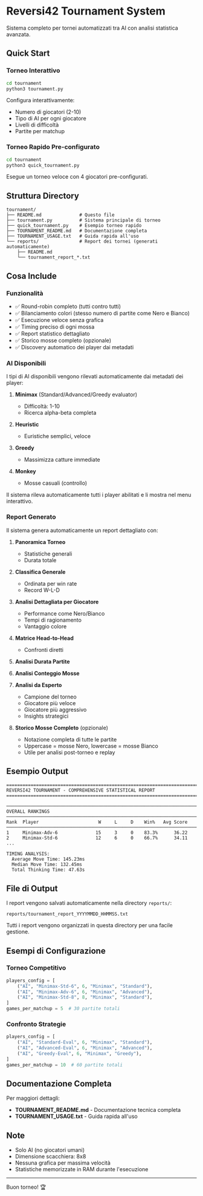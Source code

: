 # Reversi42 Tournament System

Sistema completo per tornei automatizzati tra AI con analisi statistica avanzata.

## Quick Start

### Torneo Interattivo

```bash
cd tournament
python3 tournament.py
```

Configura interattivamente:
- Numero di giocatori (2-10)
- Tipo di AI per ogni giocatore
- Livelli di difficoltà
- Partite per matchup

### Torneo Rapido Pre-configurato

```bash
cd tournament
python3 quick_tournament.py
```

Esegue un torneo veloce con 4 giocatori pre-configurati.

## Struttura Directory

```
tournament/
├── README.md              # Questo file
├── tournament.py          # Sistema principale di torneo
├── quick_tournament.py    # Esempio torneo rapido
├── TOURNAMENT_README.md   # Documentazione completa
├── TOURNAMENT_USAGE.txt   # Guida rapida all'uso
└── reports/               # Report dei tornei (generati automaticamente)
    ├── README.md
    └── tournament_report_*.txt
```

## Cosa Include

### Funzionalità

- ✅ Round-robin completo (tutti contro tutti)
- ✅ Bilanciamento colori (stesso numero di partite come Nero e Bianco)
- ✅ Esecuzione veloce senza grafica
- ✅ Timing preciso di ogni mossa
- ✅ Report statistico dettagliato
- ✅ Storico mosse completo (opzionale)
- ✅ Discovery automatico dei player dai metadati

### AI Disponibili

I tipi di AI disponibili vengono rilevati automaticamente dai metadati dei player:

1. **Minimax** (Standard/Advanced/Greedy evaluator)
   - Difficoltà: 1-10
   - Ricerca alpha-beta completa

2. **Heuristic**
   - Euristiche semplici, veloce

3. **Greedy**
   - Massimizza catture immediate

4. **Monkey**
   - Mosse casuali (controllo)

Il sistema rileva automaticamente tutti i player abilitati e li mostra nel menu interattivo.

### Report Generato

Il sistema genera automaticamente un report dettagliato con:

1. **Panoramica Torneo**
   - Statistiche generali
   - Durata totale

2. **Classifica Generale**
   - Ordinata per win rate
   - Record W-L-D

3. **Analisi Dettagliata per Giocatore**
   - Performance come Nero/Bianco
   - Tempi di ragionamento
   - Vantaggio colore

4. **Matrice Head-to-Head**
   - Confronti diretti

5. **Analisi Durata Partite**

6. **Analisi Conteggio Mosse**

7. **Analisi da Esperto**
   - Campione del torneo
   - Giocatore più veloce
   - Giocatore più aggressivo
   - Insights strategici

8. **Storico Mosse Completo** (opzionale)
   - Notazione completa di tutte le partite
   - Uppercase = mosse Nero, lowercase = mosse Bianco
   - Utile per analisi post-torneo e replay

## Esempio Output

```
================================================================================
REVERSI42 TOURNAMENT - COMPREHENSIVE STATISTICAL REPORT
================================================================================

─────────────────────────────────────────────────────────────────────────────
OVERALL RANKINGS
─────────────────────────────────────────────────────────────────────────────
Rank  Player                      W     L     D    Win%   Avg Score
─────────────────────────────────────────────────────────────────────────────
1     Minimax-Adv-6              15     3     0    83.3%      36.22
2     Minimax-Std-6              12     6     0    66.7%      34.11
...

TIMING ANALYSIS:
  Average Move Time: 145.23ms
  Median Move Time: 132.45ms
  Total Thinking Time: 47.63s
```

## File di Output

I report vengono salvati automaticamente nella directory `reports/`:
```
reports/tournament_report_YYYYMMDD_HHMMSS.txt
```

Tutti i report vengono organizzati in questa directory per una facile gestione.

## Esempi di Configurazione

### Torneo Competitivo
```python
players_config = [
    ("AI", "Minimax-Std-6", 6, "Minimax", "Standard"),
    ("AI", "Minimax-Adv-6", 6, "Minimax", "Advanced"),
    ("AI", "Minimax-Std-8", 8, "Minimax", "Standard"),
]
games_per_matchup = 5  # 30 partite totali
```

### Confronto Strategie
```python
players_config = [
    ("AI", "Standard-Eval", 6, "Minimax", "Standard"),
    ("AI", "Advanced-Eval", 6, "Minimax", "Advanced"),
    ("AI", "Greedy-Eval", 6, "Minimax", "Greedy"),
]
games_per_matchup = 10  # 60 partite totali
```

## Documentazione Completa

Per maggiori dettagli:
- **TOURNAMENT_README.md** - Documentazione tecnica completa
- **TOURNAMENT_USAGE.txt** - Guida rapida all'uso

## Note

- Solo AI (no giocatori umani)
- Dimensione scacchiera: 8x8
- Nessuna grafica per massima velocità
- Statistiche memorizzate in RAM durante l'esecuzione

---

Buon torneo! 🏆

